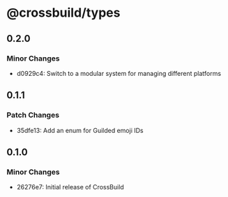 # @crossbuild/types

## 0.2.0

### Minor Changes

-   d0929c4: Switch to a modular system for managing different platforms

## 0.1.1

### Patch Changes

-   35dfe13: Add an enum for Guilded emoji IDs

## 0.1.0

### Minor Changes

-   26276e7: Initial release of CrossBuild
